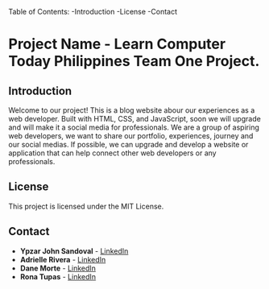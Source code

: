 Table of Contents:
-Introduction
-License
-Contact


# Project Name - Learn Computer Today Philippines Team One Project.

## Introduction
Welcome to our project! This is a blog website abour our experiences as a web developer. Built with HTML, CSS, and JavaScript, soon we will upgrade and will make it a social media for professionals. We are a group of aspiring web developers, we want to share our portfolio, experiences, journey and our social medias. If possible, we can upgrade and develop a website or application that can help connect other web developers or any professionals.


## License
This project is licensed under the MIT License.

## Contact
- **Ypzar John Sandoval** - [LinkedIn](https://www.linkedin.com)
- **Adrielle Rivera** - [LinkedIn](https://www.linkedin.com/in/adrielle-rivera-355ab3290)
- **Dane Morte** - [LinkedIn](https://www.linkedin.com)
- **Rona Tupas** - [LinkedIn](https://www.linkedin.com/in/rona-tupas-437299a8)


